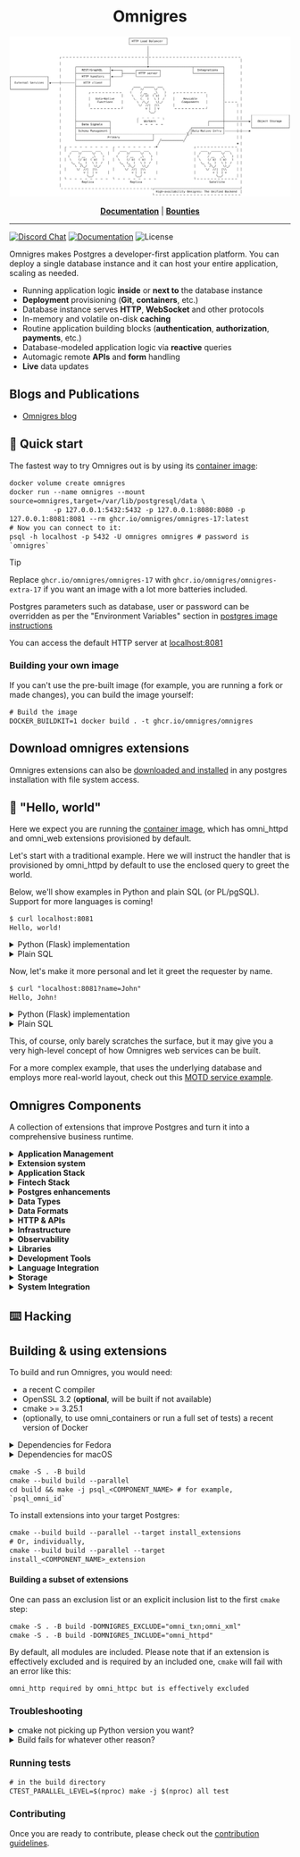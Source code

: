 <p align="center">
<h1 align="center">Omnigres</h1>
<picture>
<source media="(prefers-color-scheme: dark)" srcset="arch_dark.svg">
<img src="arch.svg" alt="Omnigres Architecture">
</picture>
</p>

<p align="center">
<a href="https://docs.omnigres.org"><b>Documentation</b></a> |
<a href="https://github.com/omnigres/omnigres/wiki/Bounties"><b>Bounties</b></a>
</p>

---

[![Discord Chat](https://img.shields.io/discord/1060568981725003789?label=Discord)][Discord]
[![Documentation](https://img.shields.io/badge/docs-ready-green)](https://docs.omnigres.org)
![License](https://img.shields.io/github/license/omnigres/omnigres)

Omnigres makes Postgres a developer-first application platform. You can deploy a single database instance and it can host your entire application, scaling as needed.

* Running application logic **inside** or **next to** the database instance
* **Deployment** provisioning (**Git**, **containers**, etc.)
* Database instance serves **HTTP**, **WebSocket** and other protocols
* In-memory and volatile on-disk **caching**
* Routine application building blocks (**authentication**, **authorization**, **payments**, etc.)
* Database-modeled application logic via **reactive** queries
* Automagic remote **APIs** and **form** handling
* **Live** data updates

## Blogs and Publications

* [Omnigres blog](https://blog.omnigres.com)

## :runner: Quick start

The fastest way to try Omnigres out is by using its [container image](https://github.com/omnigres/omnigres/pkgs/container/omnigres):

```shell
docker volume create omnigres
docker run --name omnigres --mount source=omnigres,target=/var/lib/postgresql/data \
           -p 127.0.0.1:5432:5432 -p 127.0.0.1:8080:8080 -p 127.0.0.1:8081:8081 --rm ghcr.io/omnigres/omnigres-17:latest
# Now you can connect to it:
psql -h localhost -p 5432 -U omnigres omnigres # password is `omnigres`
```

> [!TIP]
> Replace `ghcr.io/omnigres/omnigres-17` with `ghcr.io/omnigres/omnigres-extra-17` if you want an image with a lot more batteries included.

Postgres parameters such as database, user or password can be overridden as per the
"Environment Variables" section in [postgres image instructions](https://hub.docker.com/_/postgres/)

You can access the default HTTP server at [localhost:8081](http://localhost:8081)

### Building your own image

If you can't use the pre-built image (for example, you are running a fork or made changes), you can build the image yourself:

```shell
# Build the image
DOCKER_BUILDKIT=1 docker build . -t ghcr.io/omnigres/omnigres
```

## Download omnigres extensions

Omnigres extensions can also
be [downloaded and installed](https://docs.omnigres.org/omni_manifest/usage/#download-omnigres-extensions)
in any postgres installation with file system access.

## :wave: "Hello, world"

Here we expect you are running the [container image](#-runner--quick-start), which has
omni_httpd and omni_web extensions provisioned by default.

Let's start with a traditional example. Here we will instruct the handler that
is provisioned by omni_httpd by default to use the enclosed query to greet the
world.

Below, we'll show examples in Python and plain SQL (or PL/pgSQL). Support for
more languages is coming!

```shell
$ curl localhost:8081
Hello, world!
```

<details>
<summary>Python (Flask) implementation</summary>

```python
from omni_python import pg
from flask import Flask
from omni_http.omni_httpd import flask

app = Flask('myapp')


@app.route('/')
def hello():
    return "Hello, world!"


handle = pg(flask.Adapter(app))
```

To connect the endpoint:

```sql
insert into omni_httpd.urlpattern_router (match, handler)
values (omni_httpd.urlpattern('/'), 'my_handler'::regproc);
```

**NB**: Please note that you will need to
[follow Python setup steps](https://docs.omnigres.org/omni_python/intro/)
for the time being before our CLI tooling is ready.

</details>

<details>
<summary>Plain SQL</summary>

You can also achieve the same using plain SQL with very little setup.

```sql
create function my_handler()
  returns omni_httpd.http_outcome
  return omni_httpd.http_response('Hello world!');

insert into omni_httpd.urlpattern_router (match, handler)
values (omni_httpd.urlpattern('/'), 'my_handler'::regproc);
```
</details>

Now, let's make it more personal and let it greet the requester by name.

```shell
$ curl "localhost:8081?name=John"
Hello, John!
```

<details>
<summary>Python (Flask) implementation</summary>

```python
from flask import request  # we need to access `request`


@app.route('/')
def hello():
    return f"Hello, {request.args.get('name', 'world')}!"
```

</details>

<details>
<summary>Plain SQL</summary>

```sql
update omni_httpd.handlers
set
    query =
        $$select omni_httpd.http_response('Hello, ' || 
                   coalesce(omni_web.param_get(request.query_string, 'name'), 'world') || '!')
          from request$$;
```

</details>

This, of course, only barely scratches the surface, but it may give you a very high-level concept
of how Omnigres web services can be built.

For a more complex example, that uses the underlying database and employs more real-world layout, check out
this [MOTD service example](https://docs.omnigres.org/examples/motd/).

## Omnigres Components

A collection of extensions that improve Postgres and turn it into a comprehensive business runtime.

<details>
<summary><strong>Application Management</strong></summary>

- **[omni_credentials](extensions/omni_schema/README.md)** - Application credential management
- **[omni_service](extensions/omni_service/README.md)** - Uniform service management bus
- **[omni_schema](extensions/omni_schema/README.md)** - Application schema management

</details>


<details>
<summary><strong>Extension system</strong></summary>

- **[omni](extensions/omni/README.md) and [Omni interface](omni/README.md)** - Advanced adapter for Postgres extensions
- **[omni_manifest](extensions/omni_manifest/README.md)** - Improved extension installation
- **[omni_service](extensions/omni_service/README.md)** - Uniform service management bus

</details>

<details>
<summary><strong>Application Stack</strong></summary>

- **[omni_auth](extensions/omni_auth/README.md)** - Authentication management
- **[omni_email](extensions/omni_email/README.md)** - Email management

</details>


<details>
<summary><strong>Fintech Stack</strong></summary>

- **omni_audit** (⏳ pending release) - Robust in-database audit & record change trail
- **[omni_ledger](extensions/omni_ledger/README.md)** - Financial transaction management

</details>


<details>
<summary><strong>Postgres enhancements</strong></summary>

- **[omni](extensions/omni/README.md) and [Omni interface](omni/README.md)** - Advanced adapter for Postgres extensions
- **[omni_polyfill](extensions/omni_polyfill/README.md)** - Provides polyfills for older versions of Postgres
- **[omni_worker](extensions/omni_worker/README.md)** - Generalized worker architecture

</details>


<details>
<summary><strong>Data Types</strong></summary>

- **[omni_id](extensions/omni_id/README.md)** - Identity types
- **[omni_types](extensions/omni_types/README.md)** - Advanced Postgres typing techniques (sum types, etc.)
- **[omni_seq](extensions/omni_seq/README.md)** - Extended Postgres sequence tooling
- **[omni_regex](extensions/omni_python/README.md)** - Feature-rich regular expressions

</details>

<details>
<summary><strong>Data Formats</strong></summary>

- **[omni_csv](extensions/omni_csv/README.md)** - CSV toolkit
- **[omni_json](extensions/omni_json/README.md)** - JSON toolkit
- **[omni_sqlite](extensions/omni_sqlite/README.md)** - Embedded SQLite
- **[omni_xml](extensions/omni_xml/README.md)** - XML toolkit
- **[omni_yaml](extensions/omni_yaml/README.md)** - YAML toolkit

</details>

<details>
<summary><strong>HTTP & APIs</strong></summary>

- **[omni_http](extensions/omni_http/README.md)** - Common HTTP types library
- **[omni_httpc](extensions/omni_httpc/README.md)** - HTTP client
- **[omni_httpd](extensions/omni_httpd/README.md)** & **[omni_web](extensions/omni_web/README.md)** - Serving HTTP in
  Postgres
- **[omni_mimetypes](extensions/omni_mimetypes/README.md)** - MIME types and file extensions
- **[omni_session](extensions/omni_session/README.md)** - Session management
- **[omni_rest](extensions/omni_rest/README.md)** - Out-of-the-box REST API provider

</details>

<details>
<summary><strong>Infrastructure</strong></summary>

- **[omni_aws](extensions/omni_aws/README.md)** - AWS APIs
- **[omni_containers](extensions/omni_containers/README.md)** - Managing containers
- **omni_cluster** (⏳ pending release) - Postgres High Availability as an extension
- **[omni_cloudevents](extensions/omni_cloudevents/README.md)** - [CloudEvents](https://cloudevents.io/) support
- **[omni_kube](extensions/omni_kube/README.md)** - Kubernetes integration

</details>

<details>
<summary><strong>Observability</strong></summary>

- **[omni_cloudevents](extensions/omni_cloudevents/README.md)** - [CloudEvents](https://cloudevents.io/) support

</details>

<details>
<summary><strong>Libraries</strong></summary>

- **[omni_regex](extensions/omni_python/README.md)** - Feature-rich regular expressions
- **[omni_sql](extensions/omni_sql/README.md)** - Programmatic SQL manipulation
- **[omni_txn](extensions/omni_txn/README.md)** - Transaction management
- **[omni_var](extensions/omni_var/README.md)** - Variable management

</details>


<details>
<summary><strong>Development Tools</strong></summary>

- **[omni_sql](extensions/omni_sql/README.md)** - Programmatic SQL manipulation
- **[omni_test](extensions/omni_test/README.md)** - Testing framework

</details>

<details>
<summary><strong>Language Integration</strong></summary>

- **[omni_python](extensions/omni_python/README.md)** - First-class Python Development Experience

</details>

<details>
<summary><strong>Storage</strong></summary>

- **[omni_vfs](extensions/omni_vfs/README.md)** - Virtual File System interface

</details>

<details>
<summary><strong>System Integration</strong></summary>

- **[omni_os](extensions/omni_os/README.md)** - Access to the operating system

</details>

## :keyboard: Hacking

## Building & using extensions

To build and run Omnigres, you would need:

* a recent C compiler
* OpenSSL 3.2 (**optional**, will be built if not available)
* cmake >= 3.25.1
* (optionally, to use omni_containers or run a full set of tests) a recent
  version of Docker

<details>
<summary>Dependencies for Fedora</summary>

* Packages: `git cmake gcc g++ cpan openssl-devel openssl-devel-engine python-devel openssl bison flex readline-devel zlib-devel netcat`
* CMake flags: `-DOPENSSL_CONFIGURED=1`

</details>

<details>
<summary>Dependencies for macOS</summary>

* XCode Command Line Tools: `xcode-select --install`
* Homebrew packages: `cmake openssl python`

</details>

```shell
cmake -S . -B build
cmake --build build --parallel
cd build && make -j psql_<COMPONENT_NAME> # for example, `psql_omni_id`
```

To install extensions into your target Postgres:

```shell
cmake --build build --parallel --target install_extensions
# Or, individually,
cmake --build build --parallel --target install_<COMPONENT_NAME>_extension
```

#### Building a subset of extensions

One can pass an exclusion list or an explicit inclusion list to the first `cmake` step:

```shell
cmake -S . -B build -DOMNIGRES_EXCLUDE="omni_txn;omni_xml"
cmake -S . -B build -DOMNIGRES_INCLUDE="omni_httpd"
```

By default, all modules are included. Please note that if an extension is effectively excluded and is required
by an included one, `cmake` will fail with an error like this:

```
omni_http required by omni_httpc but is effectively excluded
```

### Troubleshooting

<details>
<summary>cmake not picking up Python version you want?</summary>

To use a specific Python build use the cmake flag `Python3_EXECUTABLE`:

```
cmake -S . -B build -DPython3_EXECUTABLE=/path/to/python
```

</details>

<details>
<summary>Build fails for whatever other reason?</summary>

Remove `build` and `.pg` directories for a clean rebuild:

```
rm -rf .pg build
```

</details>

### Running tests

```shell
# in the build directory
CTEST_PARALLEL_LEVEL=$(nproc) make -j $(nproc) all test
```

### Contributing

Once you are ready to contribute, please check out the [contribution guidelines](CONTRIBUTING.md).


[Discord]: https://discord.omnigr.es
